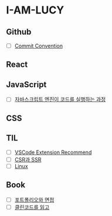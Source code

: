 # I-AM-LUCY

## Github

- [ ] [Commit Convention](https://github.com/Week-I-Learn/I-AM-LUCY/blob/main/Github/Commit%20Convention.md#commit-convention)

## React

## JavaScript

- [ ] [자바스크립트 엔진이 코드를 실행하는 과정](https://github.com/Week-I-Learn/I-AM-LUCY/blob/main/JavaScript/%EC%9E%90%EB%B0%94%EC%8A%A4%ED%81%AC%EB%A6%BD%ED%8A%B8%20%EC%97%94%EC%A7%84%EC%9D%B4%20%EC%BD%94%EB%93%9C%EB%A5%BC%20%EC%8B%A4%ED%96%89%ED%95%98%EB%8A%94%20%EA%B3%BC%EC%A0%95.md#%EC%9E%90%EB%B0%94%EC%8A%A4%ED%81%AC%EB%A6%BD%ED%8A%B8-%EC%97%94%EC%A7%84%EC%9D%B4-%EC%BD%94%EB%93%9C%EB%A5%BC-%EC%8B%A4%ED%96%89%ED%95%98%EB%8A%94-%EA%B3%BC%EC%A0%95)

## CSS

## TIL  

- [ ] [VSCode Extension Recommend](https://github.com/Week-I-Learn/I-AM-LUCY/blob/main/TIL/VSCode%20Extension.md#vscode-extension-recommend)
- [ ] [CSR과 SSR](https://github.com/Week-I-Learn/I-AM-LUCY/blob/main/TIL/CSR%EA%B3%BC%20SSR.md#csrclient-side-rendering%EA%B3%BC-ssrserver-side-rendering)
- [ ] [Linux](https://github.com/Week-I-Learn/I-AM-LUCY/blob/main/TIL/Linux.md#linux)

## Book
- [ ] [포트폴리오와 면접](https://github.com/Week-I-Learn/I-AM-LUCY/blob/main/TIL/%ED%8F%AC%ED%8A%B8%ED%8F%B4%EB%A6%AC%EC%98%A4%EC%99%80%20%EB%A9%B4%EC%A0%91.md#%EB%A9%B4%EC%A0%91%EC%9D%84-%EC%9C%84%ED%95%9C-cs-%EC%A0%84%EA%B3%B5%EC%A7%80%EC%8B%9D-%EB%85%B8%ED%8A%B8)
- [ ] [클린코드를 읽고](https://github.com/Week-I-Learn/I-AM-LUCY/blob/main/TIL/Clean%20Code.md#cleancode)
